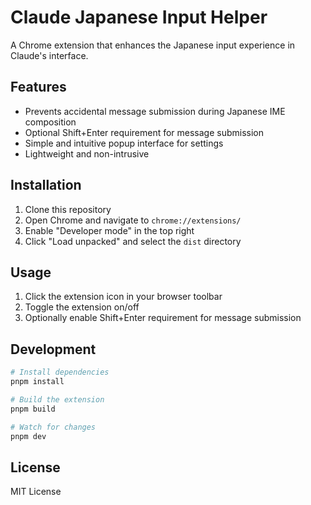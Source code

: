 # Claude Japanese Input Helper

A Chrome extension that enhances the Japanese input experience in Claude's interface.

## Features

- Prevents accidental message submission during Japanese IME composition
- Optional Shift+Enter requirement for message submission
- Simple and intuitive popup interface for settings
- Lightweight and non-intrusive

## Installation

1. Clone this repository
2. Open Chrome and navigate to `chrome://extensions/`
3. Enable "Developer mode" in the top right
4. Click "Load unpacked" and select the `dist` directory

## Usage

1. Click the extension icon in your browser toolbar
2. Toggle the extension on/off
3. Optionally enable Shift+Enter requirement for message submission

## Development

```bash
# Install dependencies
pnpm install

# Build the extension
pnpm build

# Watch for changes
pnpm dev
```

## License

MIT License
